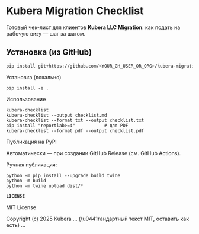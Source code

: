 # Kubera Migration Checklist

Готовый чек-лист для клиентов **Kubera LLC Migration**: как подать на рабочую визу — шаг за шагом.

## Установка (из GitHub)
```bash
pip install git+https://github.com/<YOUR_GH_USER_OR_ORG>/kubera-migration-checklist.git
```

Установка (локально)
```
pip install -e .
```

Использование
```
kubera-checklist
kubera-checklist --output checklist.md
kubera-checklist --format txt --output checklist.txt
pip install "reportlab>=4"           # для PDF
kubera-checklist --format pdf --output checklist.pdf
```

Публикация на PyPI

Автоматически — при создании GitHub Release (см. GitHub Actions).

Ручная публикация:
```
python -m pip install --upgrade build twine
python -m build
python -m twine upload dist/*
```

**`LICENSE`**



MIT License


Copyright (c) 2025 Kubera
... (\u0441тандартный текст MIT, оставить как есть) ...
